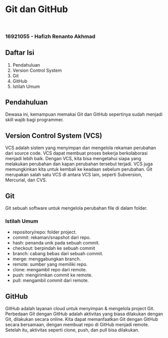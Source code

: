 # Git dan GitHub
<p>&nbsp;</p>

### 16921055 - Hafizh Renanto Akhmad

## Daftar Isi
1. Pendahuluan
2. Version Control System
3. Git
4. GitHub 
5. Istilah Umum

## Pendahuluan
Dewasa ini, kemampuan memakai Git dan GitHub sepertinya sudah menjadi skill wajib bagi programmer.

## Version Control System (VCS)
VCS adalah sistem yang menyimpan dan mengelola rekaman perubahan dari source code. VCS dapat membuat proses bekerja berkolaborasi menjadi lebih baik. Dengan VCS, kita bisa mengetahui siapa yang melakukan perubahan dan kapan perubahan tersebut terjadi. VCS juga memungkinkan kita untuk kembali ke keadaan sebelum perubahan. Git merupakan salah satu VCS di antara VCS lain, seperti Subversion, Mercurial, dan CVS.

## Git
Git sebuah software untuk mengelola perubahan file di dalam folder.

### Istilah Umum
- repository/repo: folder project.
- commit: rekaman/snapshot dari repo.
- hash: penanda unik pada sebuah commit.
- checkout: berpindah ke sebuah commit
- branch: cabang bebas dari sebuah commit.
- merge: menggabungkan branch.
- remote: sumber yang memiliki repo.
- clone: mengambil repo dari remote.
- push: mengirimkan commit ke remote.
- pull: mengambil commit dari remote.

## GitHub
GitHub adalah layanan cloud untuk menyimpan & mengelola project Git. Perbedaan Git dengan GitHub adalah aktivitas yang biasa dilakukan dengan Git, dilakukan secara online. Kita dapat memanfaatkan Git dengan GitHub secara bersamaan, dengan membuat repo di GitHub menjadi remote. Setelah itu, aktivitas seperti clone, push, dan pull bisa dilakukan.